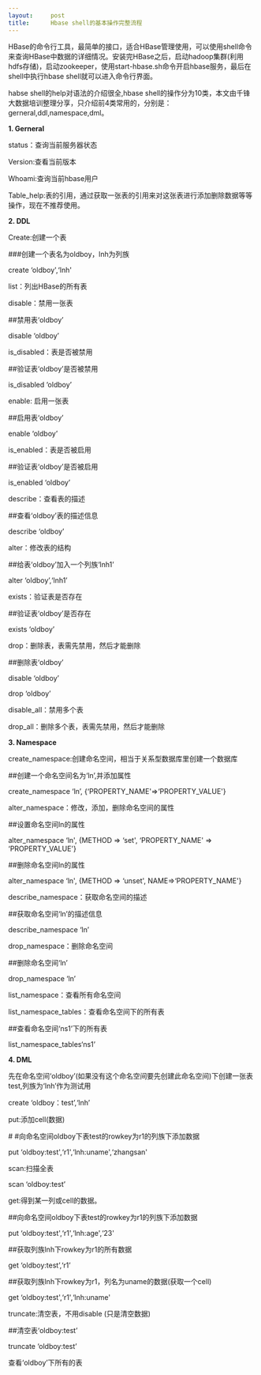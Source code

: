 ```yaml
---
layout:     post
title:      Hbase shell的基本操作完整流程
---
```

<div id="article_content" class="article_content clearfix csdn-tracking-statistics" data-pid="blog" data-mod="popu_307" data-dsm="post">
								            <link rel="stylesheet" href="https://csdnimg.cn/release/phoenix/template/css/ck_htmledit_views-f76675cdea.css">
						<div class="htmledit_views" id="content_views">
                <p style="margin-left:0cm;">HBase的命令行工具，最简单的接口，适合HBase管理使用，可以使用shell命令来查询HBase中数据的详细情况。安装完HBase之后，启动hadoop集群(利用hdfs存储)，启动zookeeper，使用start-hbase.sh命令开启hbase服务，最后在shell中执行hbase shell就可以进入命令行界面。</p>

<p style="margin-left:0cm;">habse shell的help对语法的介绍很全,hbase shell的操作分为10类，本文由千锋大数据培训整理分享，只介绍前4类常用的，分别是：gerneral,ddl,namespace,dml。</p>

<p style="margin-left:0cm;"><strong>1. Gerneral</strong></p>

<p style="margin-left:0cm;">status：查询当前服务器状态</p>

<p style="margin-left:0cm;">Version:查看当前版本</p>

<p style="margin-left:0cm;">Whoami:查询当前hbase用户</p>

<p style="margin-left:0cm;">Table_help:表的引用，通过获取一张表的引用来对这张表进行添加删除数据等等操作，现在不推荐使用。</p>

<p style="margin-left:0cm;"><strong>2. DDL</strong></p>

<p style="margin-left:0cm;">Create:创建一个表</p>

<p style="margin-left:0cm;">###创建一个表名为oldboy，lnh为列族</p>

<p style="margin-left:0cm;">create ‘oldboy',‘lnh'</p>

<p style="margin-left:0cm;">list：列出HBase的所有表</p>

<p style="margin-left:0cm;">disable：禁用一张表</p>

<p style="margin-left:0cm;">##禁用表‘oldboy’</p>

<p style="margin-left:0cm;">disable ‘oldboy’</p>

<p style="margin-left:0cm;">is_disabled：表是否被禁用</p>

<p style="margin-left:0cm;">##验证表‘oldboy’是否被禁用</p>

<p style="margin-left:0cm;">is_disabled ‘oldboy’</p>

<p style="margin-left:0cm;">enable: 启用一张表</p>

<p style="margin-left:0cm;">##启用表‘oldboy’</p>

<p style="margin-left:0cm;">enable ‘oldboy’</p>

<p style="margin-left:0cm;">is_enabled：表是否被启用</p>

<p style="margin-left:0cm;">##验证表‘oldboy’是否被启用</p>

<p style="margin-left:0cm;">is_enabled ‘oldboy’</p>

<p style="margin-left:0cm;">describe：查看表的描述</p>

<p style="margin-left:0cm;">##查看‘oldboy’表的描述信息</p>

<p style="margin-left:0cm;">describe ‘oldboy’</p>

<p style="margin-left:0cm;">alter：修改表的结构</p>

<p style="margin-left:0cm;">##给表‘oldboy’加入一个列族‘lnh1’</p>

<p style="margin-left:0cm;">alter ‘oldboy’,‘lnh1’</p>

<p style="margin-left:0cm;">exists：验证表是否存在</p>

<p style="margin-left:0cm;">##验证表‘oldboy’是否存在</p>

<p style="margin-left:0cm;">exists ‘oldboy’</p>

<p style="margin-left:0cm;">drop：删除表，表需先禁用，然后才能删除</p>

<p style="margin-left:0cm;">##删除表‘oldboy’</p>

<p style="margin-left:0cm;">disable ‘oldboy’</p>

<p style="margin-left:0cm;">drop ‘oldboy’</p>

<p style="margin-left:0cm;">disable_all：禁用多个表</p>

<p style="margin-left:0cm;">drop_all：删除多个表，表需先禁用，然后才能删除</p>

<p style="margin-left:0cm;"><strong>3. Namespace</strong></p>

<p style="margin-left:0cm;">create_namespace:创建命名空间，相当于关系型数据库里创建一个数据库</p>

<p style="margin-left:0cm;">##创建一个命名空间名为‘ln’,并添加属性</p>

<p style="margin-left:0cm;">create_namespace ‘ln’, {‘PROPERTY_NAME'=&gt;‘PROPERTY_VALUE'}</p>

<p style="margin-left:0cm;">alter_namespace：修改，添加，删除命名空间的属性</p>

<p style="margin-left:0cm;">##设置命名空间ln的属性</p>

<p style="margin-left:0cm;">alter_namespace ‘ln', {METHOD =&gt; ‘set', ‘PROPERTY_NAME' =&gt; ‘PROPERTY_VALUE'}</p>

<p style="margin-left:0cm;">##删除命名空间ln的属性</p>

<p style="margin-left:0cm;">alter_namespace ‘ln', {METHOD =&gt; ‘unset', NAME=&gt;‘PROPERTY_NAME'}</p>

<p style="margin-left:0cm;">describe_namespace：获取命名空间的描述</p>

<p style="margin-left:0cm;">##获取命名空间‘ln’的描述信息</p>

<p style="margin-left:0cm;">describe_namespace ‘ln’</p>

<p style="margin-left:0cm;">drop_namespace：删除命名空间</p>

<p style="margin-left:0cm;">##删除命名空间‘ln’</p>

<p style="margin-left:0cm;">drop_namespace ‘ln’</p>

<p style="margin-left:0cm;">list_namespace：查看所有命名空间</p>

<p style="margin-left:0cm;">list_namespace_tables：查看命名空间下的所有表</p>

<p style="margin-left:0cm;">##查看命名空间‘ns1’下的所有表</p>

<p style="margin-left:0cm;">list_namespace_tables‘ns1’</p>

<p style="margin-left:0cm;"><strong>4. DML</strong></p>

<p style="margin-left:0cm;">先在命名空间‘oldboy’(如果没有这个命名空间要先创建此命名空间)下创建一张表test,列族为‘lnh’作为测试用</p>

<p style="margin-left:0cm;">create ‘oldboy：test’,‘lnh’</p>

<p style="margin-left:0cm;">put:添加cell(数据)</p>

<p style="margin-left:0cm;"># #向命名空间oldboy下表test的rowkey为r1的列族下添加数据</p>

<p style="margin-left:0cm;">put ‘oldboy:test',‘r1',‘lnh:uname',‘zhangsan'</p>

<p style="margin-left:0cm;">scan:扫描全表</p>

<p style="margin-left:0cm;">scan ‘oldboy:test’</p>

<p style="margin-left:0cm;">get:得到某一列或cell的数据。</p>

<p style="margin-left:0cm;">##向命名空间oldboy下表test的rowkey为r1的列族下添加数据</p>

<p style="margin-left:0cm;">put ‘oldboy:test',‘r1',‘lnh:age',‘23'</p>

<p style="margin-left:0cm;">##获取列族lnh下rowkey为r1的所有数据</p>

<p style="margin-left:0cm;">get ‘oldboy:test’,‘r1’</p>

<p style="margin-left:0cm;">##获取列族lnh下rowkey为r1，列名为uname的数据(获取一个cell)</p>

<p style="margin-left:0cm;">get ‘oldboy:test',‘r1',‘lnh:uname'</p>

<p style="margin-left:0cm;">truncate:清空表，不用disable (只是清空数据)</p>

<p style="margin-left:0cm;">##清空表‘oldboy:test’</p>

<p style="margin-left:0cm;">truncate ‘oldboy:test’</p>

<p style="margin-left:0cm;">查看‘oldboy’下所有的表</p>            </div>
                </div>